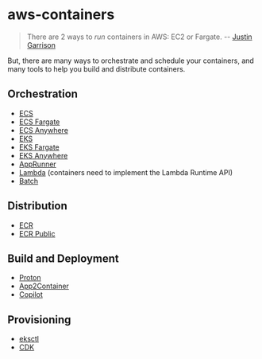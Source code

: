 # aws-containers

> There are 2 ways to _run_ containers in AWS: EC2 or Fargate. -- [Justin Garrison](https://twitter.com/rothgar/status/1397599865870295040)

But, there are many ways to orchestrate and schedule your containers,
and many tools to help you build and distribute containers.

## Orchestration

* [ECS](https://aws.amazon.com/ecs/)
* [ECS Fargate](https://aws.amazon.com/fargate/)
* [ECS Anywhere](https://aws.amazon.com/ecs/anywhere/)
* [EKS](https://aws.amazon.com/eks/)
* [EKS Fargate](https://aws.amazon.com/fargate/)
* [EKS Anywhere](https://aws.amazon.com/eks/eks-anywhere/)
* [AppRunner](https://aws.amazon.com/apprunner/)
* [Lambda](https://aws.amazon.com/blogs/aws/new-for-aws-lambda-container-image-support/) (containers need to implement the Lambda Runtime API)
* [Batch](https://aws.amazon.com/batch/)

## Distribution

* [ECR](https://aws.amazon.com/ecr/)
* [ECR Public](https://docs.aws.amazon.com/AmazonECR/latest/public/public-repositories.html)

## Build and Deployment

* [Proton](https://aws.amazon.com/proton/)
* [App2Container](https://aws.amazon.com/app2container/)
* [Copilot](https://aws.github.io/copilot-cli/)

## Provisioning

* [eksctl](https://eksctl.io/)
* [CDK](https://aws.amazon.com/cdk/)
